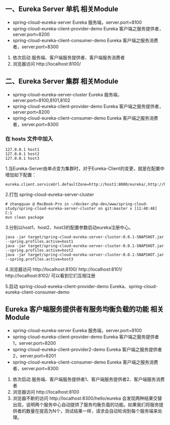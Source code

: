 ## 一、Eureka Server 单机 相关Module
* spring-cloud-eureka-server  Eureka 服务端，server.port=8100
* spring-cloud-eureka-client-provider-demo Eureka 客户端之服务提供者，server.port=8200
* spring-cloud-eureka-client-consumer-demo Eureka 客户端之服务消费者，server.port=8300

1. 依次启动 服务端、客户端服务提供者、客户端服务消费者
2. 浏览器访问 http://localhost:8100/

## 二、Eureka Server 集群 相关Module
* spring-cloud-eureka-server-cluster  Eureka 服务端，server.port=8100,8101,8102
* spring-cloud-eureka-client-provider-demo Eureka 客户端之服务提供者，server.port=8200
* spring-cloud-eureka-client-consumer-demo Eureka 客户端之服务消费者，server.port=8300

### 在 hosts 文件中加入 

```
127.0.0.1 host1
127.0.0.1 host2
127.0.0.1 host3
```

1.当Eureka-Server由单点变为集群时，对于Eureka-Client的变更，就是在配置中增加如下配置：

```
eureka.client.serviceUrl.defaultZone=http://host1:8000/eureka/,http://host2:8001/eureka/,http://host3:8002/eureka/
```

2.打包 spring-cloud-eureka-server-cluster
 
```
# zhangquan @ MacBook-Pro in ~/docker-php-dev/www/spring-cloud-study/spring-cloud-eureka-server-cluster on git:master x [11:48:48] C:1
mvn clean package
```

3.分别以host1、host2、host3的配置参数启动eureka注册中心。

```
java -jar target/spring-cloud-eureka-server-cluster-0.0.1-SNAPSHOT.jar --spring.profiles.active=host1
java -jar target/spring-cloud-eureka-server-cluster-0.0.1-SNAPSHOT.jar --spring.profiles.active=host2
java -jar target/spring-cloud-eureka-server-cluster-0.0.1-SNAPSHOT.jar --spring.profiles.active=host3
```

4.浏览器访问 http://localhost:8100/  http://localhost:8101/   http://localhost:8102/ 可以看到它们互相注册

5.启动 spring-cloud-eureka-client-provider-demo Eureka、spring-cloud-eureka-client-consumer-demo


## Eureka 客户端服务提供者有服务均衡负载的功能 相关Module
* spring-cloud-eureka-server  Eureka 服务端，server.port=8100
* spring-cloud-eureka-client-provider-demo Eureka 客户端之服务提供者1，server.port=8200
* spring-cloud-eureka-client-provider2-demo Eureka 客户端之服务提供者2，server.port=8201
* spring-cloud-eureka-client-consumer-demo Eureka 客户端之服务消费者，server.port=8300

1. 依次启动 服务端、客户端服务提供者1、客户端服务提供者2、客户端服务消费者
2. 浏览器访问 http://localhost:8100
3. 浏览器不断的访问 http://localhost:8300/hello/eureka
会发现两种结果交替出现，说明两个服务中心自动提供了服务均衡负载的功能。如果我们将服务提供者的数量在提高为N个，测试结果一样，请求会自动轮询到每个服务端来处理。

